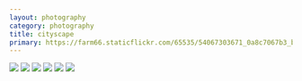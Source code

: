```yaml
---
layout: photography
category: photography
title: cityscape
primary: https://farm66.staticflickr.com/65535/54067303671_0a8c7067b3_b.jpg
---
```


<div class="gallery">
  <div class="row">
    <div class="column">
      <img src="https://farm66.staticflickr.com/65535/54067303671_0a8c7067b3_b.jpg">
      <img src="https://farm66.staticflickr.com/65535/54072122041_3ac8ce2b0f_b.jpg">
      <img src="https://farm66.staticflickr.com/65535/54089030234_5a9f29236f_b.jpg">
      <img src="https://farm66.staticflickr.com/65535/54067303696_0527b1ae10_b.jpg">
      <img src="https://farm66.staticflickr.com/65535/54069634213_7e8402ff04_b.jpg">
      <img src="https://farm66.staticflickr.com/65535/54068501662_500e61b89c_b.jpg">
    </div>
  </div>
</div>
